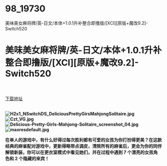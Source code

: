 # 98_19730
美味美女麻将牌/英-日文/本体+1.0.1升补整合即撸版/[XCI][原版+魔改9.2]-Switch520
# 美味美女麻将牌/英-日文/本体+1.0.1升补整合即撸版/[XCI][原版+魔改9.2]-Switch520
 <br/></br>
[下载地址](https://www.switch520.cc/article/19730 "下载地址")
<br/></br>

<p><strong><img title="H2x1_NSwitchDS_DeliciousPrettyGirsMahjongSolitaire.jpg" src="https://www.switch520.cc/muke_img/2021_07_04_6841865167561.jpg" alt="H2x1_NSwitchDS_DeliciousPrettyGirsMahjongSolitaire.jpg"></strong><br>
<strong><img title="Czt_VG.jpg" src="https://www.switch520.cc/muke_img/2021_07_04_69e31d81d4617.jpg" alt="Czt_VG.jpg"></strong><br>
<strong><img title="Delicious-Pretty-Girls-Mahjong-Solitaire_screenshot_04.jpg" src="https://www.switch520.cc/muke_img/2021_07_04_71f7af5c8a8b2.jpg" alt="Delicious-Pretty-Girls-Mahjong-Solitaire_screenshot_04.jpg"></strong><br>
<strong><img title="maxresdefault.jpg" src="https://www.switch520.cc/muke_img/2021_07_04_597fa45f7a2b7.jpg" alt="maxresdefault.jpg"></strong></p>
<p><strong>在单人的游戏中，有什么好得过每次胜利都有可爱的女孩为你打扮得更美？在这款经典的麻雀配对游戏中，更新得略带点调皮，清除所有的麻雀后，更会为你的同伴解锁新装，你可以在更衣室模式中看见她们，并在过程中遇到 7 个漂亮的女孩角色和 2 个隐藏的来宾！</strong></p>
